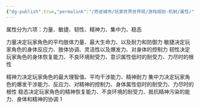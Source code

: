 ```yaml
---
{"dg-publish":true,"permalink":"/奇迹城市/玩家世界世界观/游戏规则-机制/属性/","dgPassFrontmatter":true}
---
```


属性分为六项：力量、敏捷、韧性、精神力、集中力、稳态

力量决定玩家角色的平均肢体力量、最大生命力、以及耐力和防御力
敏捷决定玩家角色的身体反应力、肢体协调、灵活性以及爆发力、对身体的控制力
韧性决定玩家角色的身体恢复能力、不良环境耐受力、意识属性低时的耐受力、力尽时的根性

精神力决定玩家角色的最大理智值、平均干涉能力、精神耐力
集中力决定玩家角色的爆发干涉能力、反应力、对精神的控制力、身体属性低时的耐受力、力尽时的根性
稳态决定玩家角色的精神恢复能力、不良环境的耐受力、抵抗精神污染的能力、身体和精神的协调  1
